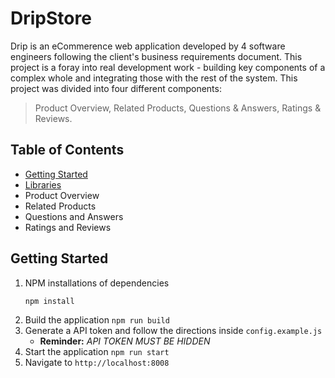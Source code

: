 # DripStore
Drip is an eCommerence web application developed by 4 software engineers following the client's business requirements document. This project is a foray into real development work - building key components of a complex whole and integrating those with the rest of the system. This project was divided into four different components: 
> Product Overview, Related Products, Questions & Answers, Ratings & Reviews.

## Table of Contents ##
* [Getting Started](#gettingstarted "Goto getting started")
* [Libraries](#libraries "Goto libraries")
* Product Overview
* Related Products
* Questions and Answers
* Ratings and Reviews

## Getting Started ##
1. NPM installations of dependencies
      ``` 
      npm install 
      ```
3. Build the application ``` npm run build ```
4. Generate a API token and follow the directions inside ```config.example.js```
    * __Reminder:__ _API TOKEN MUST BE HIDDEN_
5. Start the application ``` npm run start ```
6. Navigate to ```http://localhost:8008```
